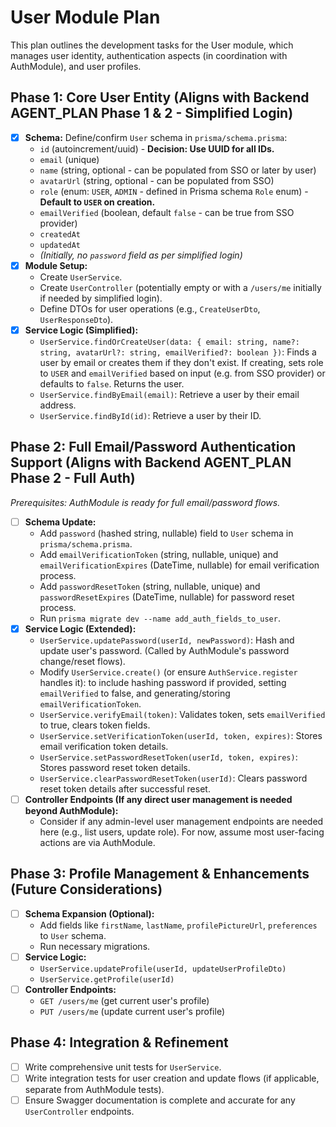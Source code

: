 <!-- filepath: /Users/canh/Projects/Personals/UniCal/apps/backend/src/user/USER_MODULE_PLAN.md -->
# User Module Plan

This plan outlines the development tasks for the User module, which manages user identity, authentication aspects (in coordination with AuthModule), and user profiles.

## Phase 1: Core User Entity (Aligns with Backend AGENT_PLAN Phase 1 & 2 - Simplified Login)

*   [X] **Schema:** Define/confirm `User` schema in `prisma/schema.prisma`:
    *   `id` (autoincrement/uuid) - **Decision: Use UUID for all IDs.**
    *   `email` (unique)
    *   `name` (string, optional - can be populated from SSO or later by user)
    *   `avatarUrl` (string, optional - can be populated from SSO)
    *   `role` (enum: `USER`, `ADMIN` - defined in Prisma schema `Role` enum) - **Default to `USER` on creation.**
    *   `emailVerified` (boolean, default `false` - can be true from SSO provider)
    *   `createdAt`
    *   `updatedAt`
    *   *(Initially, no `password` field as per simplified login)*
*   [X] **Module Setup:**
    *   Create `UserService`.
    *   Create `UserController` (potentially empty or with a `/users/me` initially if needed by simplified login).
    *   Define DTOs for user operations (e.g., `CreateUserDto`, `UserResponseDto`).
*   [X] **Service Logic (Simplified):**
    *   `UserService.findOrCreateUser(data: { email: string, name?: string, avatarUrl?: string, emailVerified?: boolean })`: Finds a user by email or creates them if they don't exist. If creating, sets role to `USER` and `emailVerified` based on input (e.g. from SSO provider) or defaults to `false`. Returns the user.
    *   `UserService.findByEmail(email)`: Retrieve a user by their email address.
    *   `UserService.findById(id)`: Retrieve a user by their ID.

## Phase 2: Full Email/Password Authentication Support (Aligns with Backend AGENT_PLAN Phase 2 - Full Auth)

*Prerequisites: AuthModule is ready for full email/password flows.*

*   [ ] **Schema Update:**
    *   Add `password` (hashed string, nullable) field to `User` schema in `prisma/schema.prisma`.
    *   Add `emailVerificationToken` (string, nullable, unique) and `emailVerificationExpires` (DateTime, nullable) for email verification process.
    *   Add `passwordResetToken` (string, nullable, unique) and `passwordResetExpires` (DateTime, nullable) for password reset process.
    *   Run `prisma migrate dev --name add_auth_fields_to_user`.
*   [X] **Service Logic (Extended):**
    *   `UserService.updatePassword(userId, newPassword)`: Hash and update user's password. (Called by AuthModule's password change/reset flows).
    *   Modify `UserService.create()` (or ensure `AuthService.register` handles it): to include hashing password if provided, setting `emailVerified` to false, and generating/storing `emailVerificationToken`.
    *   `UserService.verifyEmail(token)`: Validates token, sets `emailVerified` to true, clears token fields.
    *   `UserService.setVerificationToken(userId, token, expires)`: Stores email verification token details.
    *   `UserService.setPasswordResetToken(userId, token, expires)`: Stores password reset token details.
    *   `UserService.clearPasswordResetToken(userId)`: Clears password reset token details after successful reset.
*   [ ] **Controller Endpoints (If any direct user management is needed beyond AuthModule):**
    *   Consider if any admin-level user management endpoints are needed here (e.g., list users, update role). For now, assume most user-facing actions are via AuthModule.

## Phase 3: Profile Management & Enhancements (Future Considerations)

*   [ ] **Schema Expansion (Optional):**
    *   Add fields like `firstName`, `lastName`, `profilePictureUrl`, `preferences` to `User` schema.
    *   Run necessary migrations.
*   [ ] **Service Logic:**
    *   `UserService.updateProfile(userId, updateUserProfileDto)`
    *   `UserService.getProfile(userId)`
*   [ ] **Controller Endpoints:**
    *   `GET /users/me` (get current user's profile)
    *   `PUT /users/me` (update current user's profile)

## Phase 4: Integration & Refinement

*   [ ] Write comprehensive unit tests for `UserService`.
*   [ ] Write integration tests for user creation and update flows (if applicable, separate from AuthModule tests).
*   [ ] Ensure Swagger documentation is complete and accurate for any `UserController` endpoints.
